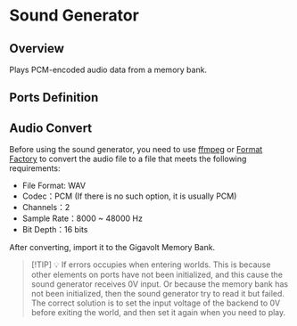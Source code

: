 <script setup lang="ts">
import ElectricConnection from "../../../components/ElectricElement/ElectricConnection";
import ElectricConnectorType from "../../../components/ElectricElement/ElectricConnectorType";
import ElectricConnectorDirection from "../../../components/ElectricElement/ElectricConnectorDirection";
import ElectricConnectionDisplayMode from "../../../components/ElectricElement/ElectricConnectionDisplayMode";
import IOPort from "../../../components/ElectricElement/IOPort";
import ElectricElement from "../../../components/ElectricElement/ElectricElement.vue";

let connections = [
    new ElectricConnection(ElectricConnectorDirection.Top, ElectricConnectorType.Input, ElectricConnectionDisplayMode.Hide, [
        new IOPort(1, 32, "Playback Start Index", "Set the playback starting from the nth 16-bit data. This setting only takes effect when reading the audio data.  \nFor example, if the Left Input is 44100 V, and you set this port to 88200 V, the playback will starts from 88200/2/44100 = 1 second."),
    ]),
    new ElectricConnection(ElectricConnectorDirection.Right, ElectricConnectorType.Input, ElectricConnectionDisplayMode.Hide, [
        new IOPort(1, 32, "Playback Length", "Set how much 16-bit data to play, only takes effect when reading the audio data.")
    ]),
        new ElectricConnection(ElectricConnectorDirection.Bottom, ElectricConnectorType.Input, ElectricConnectionDisplayMode.Hide, [
        new IOPort(1, 32, "Start / Volume", "When the input voltage raises from 0 V, the playback starts. If the input voltage drop to 0 V, the playback stops. When playing, the higher the voltage , the louder the volume.  \nWhen the voltage of this port is 0 V, if the voltages of other inputs change, this element will try to read audio data from specified memory bank again. But when the voltage of this port is not 0 V, nothing will happen.")
    ]),
    new ElectricConnection(ElectricConnectorDirection.Left, ElectricConnectorType.Input, ElectricConnectionDisplayMode.Hide, [
        new IOPort(1, 32, "Sample Rate", "Set the sample rate of playback, in Hz. This setting only takes effect when reading the audio data.  \nRange: 8000 \~ 48000 (In hexadecimal: 1F40 \~ BB80)")
    ]),
        new ElectricConnection(ElectricConnectorDirection.In, ElectricConnectorType.Input, ElectricConnectionDisplayMode.Hide, [
        new IOPort(1, 32, "Memory Bank ID", "Set the ID of memory bank that the audio data read from. This setting only takes effect when reading the audio data."),
    ])
];
</script>

# Sound Generator <Badge text="v1.0" type="info"/>

## Overview

Plays PCM-encoded audio data from a memory bank.

## Ports Definition

<ElectricElement imgAltPrefix="GV Sound Generator" :connections="connections" imgSrc="/images/base/shift/GVSoundGeneratorBlock.webp"/>

## Audio Convert

Before using the sound generator, you need to use [ffmpeg](https://ffmpeg.org/) or [Format Factory](http://www.pcgeshi.com/index.html) to convert the audio file to a file that meets the following requirements:

* File Format: WAV
* Codec：PCM (If there is no such option, it is usually PCM)
* Channels：2
* Sample Rate：8000 \~ 48000 Hz
* Bit Depth：16 bits

After converting, import it to the Gigavolt Memory Bank.

> [!TIP] 💡 If errors occupies when entering worlds.
> This is because other elements on ports have not been initialized, and this cause the sound generator receives 0V input. Or because the memory bank has not been initialized, then the sound generator try to read it but failed.  
> The correct solution is to set the input voltage of the backend to 0V before exiting the world, and then set it again when you need to play.
